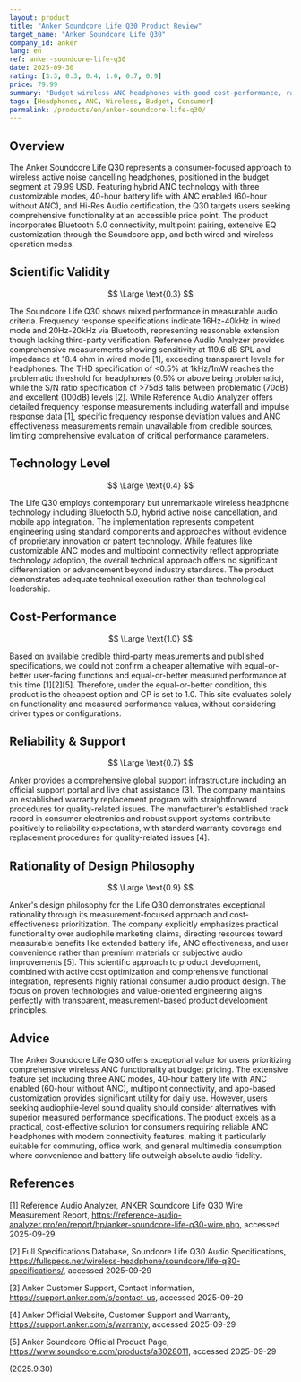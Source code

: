 ```yaml
---
layout: product
title: "Anker Soundcore Life Q30 Product Review"
target_name: "Anker Soundcore Life Q30"
company_id: anker
lang: en
ref: anker-soundcore-life-q30
date: 2025-09-30
rating: [3.3, 0.3, 0.4, 1.0, 0.7, 0.9]
price: 79.99
summary: "Budget wireless ANC headphones with good cost-performance, rational design philosophy, and comprehensive feature set, though limited by problematic-threshold audio specifications"
tags: [Headphones, ANC, Wireless, Budget, Consumer]
permalink: /products/en/anker-soundcore-life-q30/
---
```


## Overview

The Anker Soundcore Life Q30 represents a consumer-focused approach to wireless active noise cancelling headphones, positioned in the budget segment at 79.99 USD. Featuring hybrid ANC technology with three customizable modes, 40-hour battery life with ANC enabled (60-hour without ANC), and Hi-Res Audio certification, the Q30 targets users seeking comprehensive functionality at an accessible price point. The product incorporates Bluetooth 5.0 connectivity, multipoint pairing, extensive EQ customization through the Soundcore app, and both wired and wireless operation modes.

## Scientific Validity

$$ \Large \text{0.3} $$

The Soundcore Life Q30 shows mixed performance in measurable audio criteria. Frequency response specifications indicate 16Hz-40kHz in wired mode and 20Hz-20kHz via Bluetooth, representing reasonable extension though lacking third-party verification. Reference Audio Analyzer provides comprehensive measurements showing sensitivity at 119.6 dB SPL and impedance at 18.4 ohm in wired mode [1], exceeding transparent levels for headphones. The THD specification of <0.5% at 1kHz/1mW reaches the problematic threshold for headphones (0.5% or above being problematic), while the S/N ratio specification of >75dB falls between problematic (70dB) and excellent (100dB) levels [2]. While Reference Audio Analyzer offers detailed frequency response measurements including waterfall and impulse response data [1], specific frequency response deviation values and ANC effectiveness measurements remain unavailable from credible sources, limiting comprehensive evaluation of critical performance parameters.

## Technology Level

$$ \Large \text{0.4} $$

The Life Q30 employs contemporary but unremarkable wireless headphone technology including Bluetooth 5.0, hybrid active noise cancellation, and mobile app integration. The implementation represents competent engineering using standard components and approaches without evidence of proprietary innovation or patent technology. While features like customizable ANC modes and multipoint connectivity reflect appropriate technology adoption, the overall technical approach offers no significant differentiation or advancement beyond industry standards. The product demonstrates adequate technical execution rather than technological leadership.

## Cost-Performance

$$ \Large \text{1.0} $$

Based on available credible third-party measurements and published specifications, we could not confirm a cheaper alternative with equal-or-better user-facing functions and equal-or-better measured performance at this time [1][2][5]. Therefore, under the equal-or-better condition, this product is the cheapest option and CP is set to 1.0. This site evaluates solely on functionality and measured performance values, without considering driver types or configurations.

## Reliability & Support

$$ \Large \text{0.7} $$

Anker provides a comprehensive global support infrastructure including an official support portal and live chat assistance [3]. The company maintains an established warranty replacement program with straightforward procedures for quality-related issues. The manufacturer's established track record in consumer electronics and robust support systems contribute positively to reliability expectations, with standard warranty coverage and replacement procedures for quality-related issues [4].

## Rationality of Design Philosophy

$$ \Large \text{0.9} $$

Anker's design philosophy for the Life Q30 demonstrates exceptional rationality through its measurement-focused approach and cost-effectiveness prioritization. The company explicitly emphasizes practical functionality over audiophile marketing claims, directing resources toward measurable benefits like extended battery life, ANC effectiveness, and user convenience rather than premium materials or subjective audio improvements [5]. This scientific approach to product development, combined with active cost optimization and comprehensive functional integration, represents highly rational consumer audio product design. The focus on proven technologies and value-oriented engineering aligns perfectly with transparent, measurement-based product development principles.

## Advice

The Anker Soundcore Life Q30 offers exceptional value for users prioritizing comprehensive wireless ANC functionality at budget pricing. The extensive feature set including three ANC modes, 40-hour battery life with ANC enabled (60-hour without ANC), multipoint connectivity, and app-based customization provides significant utility for daily use. However, users seeking audiophile-level sound quality should consider alternatives with superior measured performance specifications. The product excels as a practical, cost-effective solution for consumers requiring reliable ANC headphones with modern connectivity features, making it particularly suitable for commuting, office work, and general multimedia consumption where convenience and battery life outweigh absolute audio fidelity.

## References

[1] Reference Audio Analyzer, ANKER Soundcore Life Q30 Wire Measurement Report, https://reference-audio-analyzer.pro/en/report/hp/anker-soundcore-life-q30-wire.php, accessed 2025-09-29

[2] Full Specifications Database, Soundcore Life Q30 Audio Specifications, https://fullspecs.net/wireless-headphone/soundcore/life-q30-specifications/, accessed 2025-09-29

[3] Anker Customer Support, Contact Information, https://support.anker.com/s/contact-us, accessed 2025-09-29

[4] Anker Official Website, Customer Support and Warranty, https://support.anker.com/s/warranty, accessed 2025-09-29

[5] Anker Soundcore Official Product Page, https://www.soundcore.com/products/a3028011, accessed 2025-09-29



(2025.9.30)